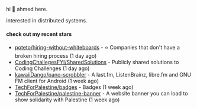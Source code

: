 hi 👋 ahmed here.

interested in distributed systems.

#### check out my recent stars

- [poteto/hiring-without-whiteboards](https://github.com/poteto/hiring-without-whiteboards) - ⭐️  Companies that don&#39;t have a broken hiring process (1 day ago)
- [CodingChallegesFYI/SharedSolutions](https://github.com/CodingChallegesFYI/SharedSolutions) - Publicly shared solutions to Coding Challenges (1 day ago)
- [kawaiiDango/pano-scrobbler](https://github.com/kawaiiDango/pano-scrobbler) - A last.fm, ListenBrainz, libre.fm and GNU FM client for Android (1 week ago)
- [TechForPalestine/badges](https://github.com/TechForPalestine/badges) - Badges (1 week ago)
- [TechForPalestine/palestine-banner](https://github.com/TechForPalestine/palestine-banner) - A website banner you can load to show solidarity with Palestine (1 week ago)

